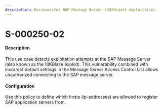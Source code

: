 ```yaml
---
description: Unsuccessful SAP Message Server (10Kblaze) exploitation
---
```


# S-000250-02

#### Description

This use case detects exploitation attempts at the SAP Message Server (also known as the 10KBlaze exploit). This vulnerability combined with incorrect default settings in the Message Server Access Control List allows unauthorized connecting to the SAP message server.

#### Configuration

Use this policy to define which hosts (ip-addresses) are allowed to register SAP application servers from.
